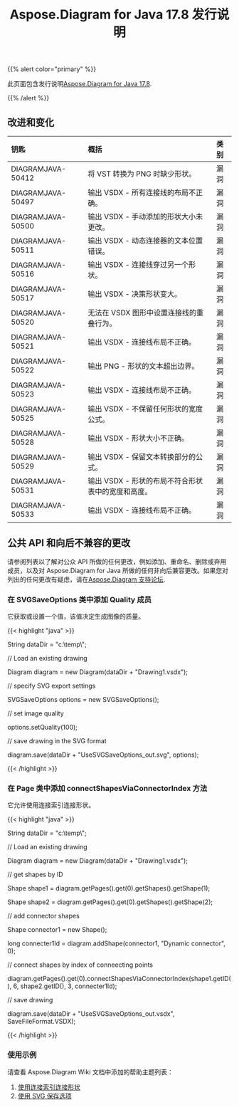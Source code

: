 ﻿---
title: Aspose.Diagram for Java 17.8 发行说明
type: docs
weight: 50
url: /zh/java/aspose-diagram-for-java-17-8-release-notes/
---
{{% alert color="primary" %}} 

此页面包含发行说明[Aspose.Diagram for Java 17.8](https://docs.aspose.com/diagram/java/aspose-diagram-for-java-17-8-release-notes/).

{{% /alert %}} 
## **改进和变化**

|**钥匙**|**概括**|**类别**|
|:- |:- |:- |
|DIAGRAMJAVA-50412|将 VST 转换为 PNG 时缺少形状。|漏洞|
|DIAGRAMJAVA-50497|输出 VSDX - 所有连接线的布局不正确。|漏洞|
|DIAGRAMJAVA-50500|输出 VSDX - 手动添加的形状大小未更改。|漏洞|
|DIAGRAMJAVA-50511|输出 VSDX - 动态连接器的文本位置错误。|漏洞|
|DIAGRAMJAVA-50516|输出 VSDX - 连接线穿过另一个形状。|漏洞|
|DIAGRAMJAVA-50517|输出 VSDX - 决策形状变大。|漏洞|
|DIAGRAMJAVA-50520|无法在 VSDX 图形中设置连接线的重叠行为。|漏洞|
|DIAGRAMJAVA-50521|输出 VSDX - 连接线布局不正确。|漏洞|
|DIAGRAMJAVA-50522|输出 PNG - 形状的文本超出边界。|漏洞|
|DIAGRAMJAVA-50523|输出 VSDX - 连接线布局不正确。|漏洞|
|DIAGRAMJAVA-50525|输出 VSDX - 不保留任何形状的宽度公式。|漏洞|
|DIAGRAMJAVA-50528|输出 VSDX - 形状大小不正确。|漏洞|
|DIAGRAMJAVA-50529|输出 VSDX - 保留文本转换部分的公式。|漏洞|
|DIAGRAMJAVA-50531|输出 VSDX - 形状的布局不符合形状表中的宽度和高度。|漏洞|
|DIAGRAMJAVA-50533|输出 VSDX - 连接线布局不正确。|漏洞|
## **公共 API 和向后不兼容的更改**
请参阅列表以了解对公众 API 所做的任何更改，例如添加、重命名、删除或弃用成员，以及对 Aspose.Diagram for Java 所做的任何非向后兼容更改。如果您对列出的任何更改有疑虑，请在[Aspose.Diagram 支持论坛](https://forum.aspose.com/c/diagram/17).
### **在 SVGSaveOptions 类中添加 Quality 成员**
它获取或设置一个值，该值决定生成图像的质量。

{{< highlight "java" >}}

 String dataDir = "c:\\temp\\";

// Load an existing drawing

Diagram diagram = new Diagram(dataDir + "Drawing1.vsdx");

// specify SVG export settings

SVGSaveOptions options = new SVGSaveOptions();

// set image quality

options.setQuality(100);

// save drawing in the SVG format

diagram.save(dataDir + "UseSVGSaveOptions_out.svg", options);

{{< /highlight >}}
### **在 Page 类中添加 connectShapesViaConnectorIndex 方法**
它允许使用连接索引连接形状。

{{< highlight "java" >}}

 String dataDir = "c:\\temp\\";

// Load an existing drawing

Diagram diagram = new Diagram(dataDir + "Drawing1.vsdx");

// get shapes by ID

Shape shape1 = diagram.getPages().get(0).getShapes().getShape(1);

Shape shape2 = diagram.getPages().get(0).getShapes().getShape(2);

// add connector shapes

Shape connector1 = new Shape();

long connecter1Id = diagram.addShape(connector1, "Dynamic connector", 0);

// connect shapes by index of conneecting points

diagram.getPages().get(0).connectShapesViaConnectorIndex(shape1.getID(), 6, shape2.getID(), 3, connecter1Id);

// save drawing

diagram.save(dataDir + "UseSVGSaveOptions_out.vsdx", SaveFileFormat.VSDX);

{{< /highlight >}}
### **使用示例**
请查看 Aspose.Diagram Wiki 文档中添加的帮助主题列表：

1. [使用连接索引连接形状](https://docs.aspose.com/diagram/java/working-with-visio-shape-data/#use-connection-indexes-to-connect-shapes-programming-sample)
1. [使用 SVG 保存选项](https://docs.aspose.com/diagram/java/save-visio-document/#use-of-the-svg-save-options)
